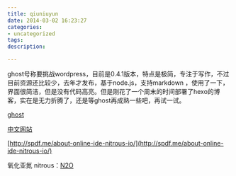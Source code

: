 ```yaml
---
title: qiuniuyun
date: 2014-03-02 16:23:27
categories: 
- uncategorized
tags:
description: 

---
```


<!--more-->

ghost号称要挑战wordpress，目前是0.4.1版本，特点是极简，专注于写作，不过目前资源还比较少，去年才发布，基于node.js，支持markdown
，使用了一下，界面很简洁，但是没有代码高亮。但是刚花了一个周末的时间部署了hexo的博客，实在是无力折腾了，还是等ghost再成熟一些吧，再试一试。

[ghost](https://ghost.org/)

[中文网站](http://ghostchinese.com/)

[http://spdf.me/about-online-ide-nitrous-io/](http://spdf.me/about-online-ide-nitrous-io/)

氧化亚氮
nitrous：[N2O](https://www.nitrous.io/join/gaj7tvQurCs?utm_source=nitrous.io&utm_medium=copypaste&utm_campaign=referral)
